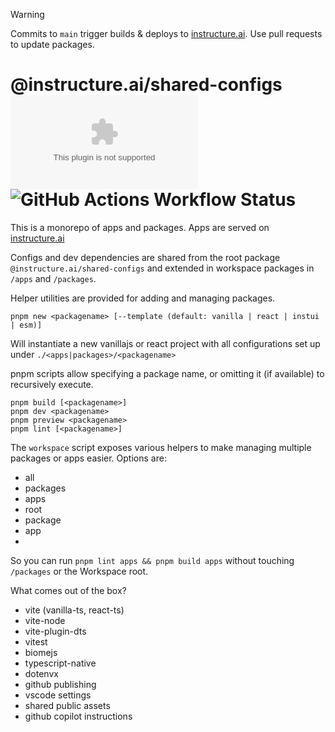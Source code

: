 > [!WARNING]
> Commits to `main` trigger builds & deploys to [instructure.ai](https://instructure.ai/). Use pull requests to update packages.

# @instructure.ai/shared-configs ![GitHub package.json dynamic](https://img.shields.io/github/package-json/version/instructure/instructure.ai?labelColor=%230E1721&color=%234279B6) ![GitHub Actions Workflow Status](https://img.shields.io/github/actions/workflow/status/instructure/instructure.ai/deploy-static.yml?labelColor=%230E1721)

This is a monorepo of apps and packages. Apps are served on [instructure.ai](https://instructure.ai)

Configs and dev dependencies are shared from the root package `@instructure.ai/shared-configs` and extended in workspace packages in `/apps` and `/packages`.

Helper utilities are provided for adding and managing packages.

```shell
pnpm new <packagename> [--template (default: vanilla | react | instui | esm)]
```

Will instantiate a new vanillajs or react project with all configurations set up under `./<apps|packages>/<packagename>`

pnpm scripts allow specifying a package name, or omitting it (if available) to recursively execute. 

```shell
pnpm build [<packagename>]
pnpm dev <packagename>
pnpm preview <packagename>
pnpm lint [<packagename>]
```

The `workspace` script exposes various helpers to make managing multiple packages or apps easier. Options are:

* all
* packages
* apps
* root
* package <name>
* app <name>
* <name>

So you can run `pnpm lint apps && pnpm build apps` without touching `/packages` or the Workspace root.

What comes out of the box?

* vite (vanilla-ts, react-ts)
* vite-node
* vite-plugin-dts
* vitest
* biomejs
* typescript-native
* dotenvx
* github publishing
* vscode settings
* shared public assets
* github copilot instructions